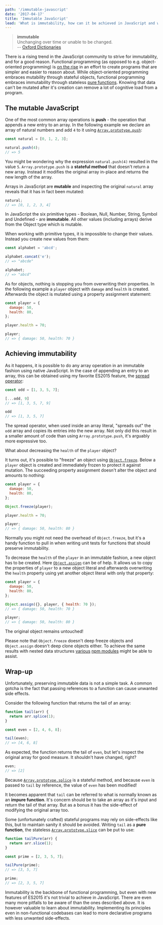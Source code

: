 ```yaml
---
path: '/immutable-javascript'
date: '2017-04-17'
title: 'Immutable JavaScript'
lead: 'What is immutability, how can it be achieved in JavaScript and why should you care?'
---
```


> **immutable**<br>
> Unchanging over time or unable to be changed.<br>
> -- [Oxford Dictionaries](https://en.oxforddictionaries.com/definition/immutable)

There is a rising trend in the JavaScript community to strive for immutability, and for a good reason. Functional programming (as opposed to e.g. object-oriented programming) is [on the rise](https://medium.com/javascript-scene/the-rise-and-fall-and-rise-of-functional-programming-composable-software-c2d91b424c8c) in an effort to create programs that are simpler and easier to reason about. While object-oriented programming embraces mutability through stateful objects, functional programming embraces immutability through stateless [pure functions](https://en.wikipedia.org/wiki/Pure_function). Knowing that data can't be mutated after it's creation can remove a lot of cognitive load from a program.

## The mutable JavaScript

One of the most common array operations is **push** - the operation that appends a new entry to an array. In the following example we declare an array of natural numbers and add `4` to it using [`Array.prototype.push`](https://developer.mozilla.org/en-US/docs/Web/JavaScript/Reference/Global_Objects/Array/push):

```js
const natural = [0, 1, 2, 3];

natural.push(4);
// => 5
```

You might be wondering why the expression `natural.push(4)` resulted in the value `5`. `Array.prototype.push` is a **stateful method** that doesn't return a new array. Instead it modifies the original array in-place and returns the new length of the array.

Arrays in JavaScript are **mutable** and inspecting the original `natural` array reveals that it has in fact been mutated:

```js
natural;
// => [0, 1, 2, 3, 4]
```

In JavaScript the six primitive types - Boolean, Null, Number, String, Symbol and Undefined - are **immutable**. All other values (including arrays) derive from the Object type which is mutable.

When working with primitive types, it is impossible to change their values. Instead you create new values from them:

```js
const alphabet = 'abcd';

alphabet.concat('e');
// => "abcde"

alphabet;
// => "abcd"
```

As for objects, nothing is stopping you from overwriting their properties. In the following example a `player` object with `damage` and `health` is created. Afterwards the object is mutated using a property assignment statement:

```js
const player = {
  damage: 50,
  health: 80,
};

player.health = 70;

player;
// => { damage: 50, health: 70 }
```

## Achieving immutability

As it happens, it is possible to do any array operation in an immutable fashion using native JavaScript. In the case of appending an entry to an array, this can be obtained using my favorite ES2015 feature, the [spread operator](https://developer.mozilla.org/en/docs/Web/JavaScript/Reference/Operators/Spread_operator):

<!-- prettier-ignore -->
```js
const odd = [1, 3, 5, 7];

[...odd, 9]
// => [1, 3, 5, 7, 9]

odd
// => [1, 3, 5, 7]
```

The spread operator, when used inside an array literal, "spreads out" the `odd` array and copies its entries into the new array. Not only did this result in a smaller amount of code than using `Array.prototype.push`, it's arguably more expressive too.

What about decreasing the `health` of the `player` object?

It turns out, it's possible to "freeze" an object using [`Object.freeze`](https://developer.mozilla.org/en-US/docs/Web/JavaScript/Reference/Global_Objects/Object/freeze). Below a `player` object is created and immediately frozen to protect it against mutation. The succeeding property assignment doesn't alter the object and amounts to nothing:

```js
const player = {
  damage: 50,
  health: 80,
};

Object.freeze(player);

player.health = 70;

player;
// => { damage: 50, health: 80 }
```

Normally you might not need the overhead of `Object.freeze`, but it's a handy function to pull in when writing unit tests for functions that should preserve immutability.

To decrease the `health` of the `player` in an immutable fashion, a new object has to be created. Here [`Object.assign`](https://developer.mozilla.org/en-US/docs/Web/JavaScript/Reference/Global_Objects/Object/assign) can be of help. It allows us to copy the properties of `player` to a new object literal and afterwards overwriting the `health` property using yet another object literal with only that property:

```js
const player = {
  damage: 50,
  health: 80,
};

Object.assign({}, player, { health: 70 });
// => { damage: 50, health: 70 }

player;
// => { damage: 50, health: 80 }
```

The original object remains untouched!

Please note that `Object.freeze` doesn't deep freeze objects and `Object.assign` doesn't deep clone objects either. To achieve the same results with nested data structures [various](https://www.npmjs.com/package/deep-freeze) [npm modules](https://www.npmjs.com/package/clone) might be able to assist.

## Wrap-up

Unfortunately, preserving immutable data is not a simple task. A common gotcha is the fact that passing references to a function can cause unwanted side effects.

Consider the following function that returns the tail of an array:

```js
function tail(arr) {
  return arr.splice(1);
}

const even = [2, 4, 6, 8];

tail(even);
// => [4, 6, 8]
```

As expected, the function returns the tail of `even`, but let's inspect the original array for good measure. It shouldn't have changed, right?

```js
even;
// => [2]
```

Because [`Array.prototype.splice`](https://developer.mozilla.org/en-US/docs/Web/JavaScript/Reference/Global_Objects/Array/splice) is a stateful method, and because `even` is passed to `tail` by reference, the value of `even` has been modified!

It becomes apparent that `tail` can be referred to what is normally known as an **impure function**. It's concern should be to take an array as it's input and return the tail of that array. But as a bonus it has the side-effect of modifying the original array too.

Some (unfortunately crafted) stateful programs may rely on side-effects like this, but to maintain sanity it should be avoided. Writing `tail` as a **pure function**, the stateless [`Array.prototype.slice`](https://developer.mozilla.org/en-US/docs/Web/JavaScript/Reference/Global_Objects/Array/slice) can be put to use:

```js
function tailPure(arr) {
  return arr.slice(1);
}

const prime = [2, 3, 5, 7];

tailPure(prime);
// => [3, 5, 7]

prime;
// => [2, 3, 5, 7]
```

Immutability is the backbone of functional programming, but even with new features of ES2015 it's not trivial to achieve in JavaScript. There are even many more pitfalls to be aware of than the ones described above. It is however valuable to learn about immutability. Implementing its principles even in non-functional codebases can lead to more declarative programs with less unwanted side-effects.
